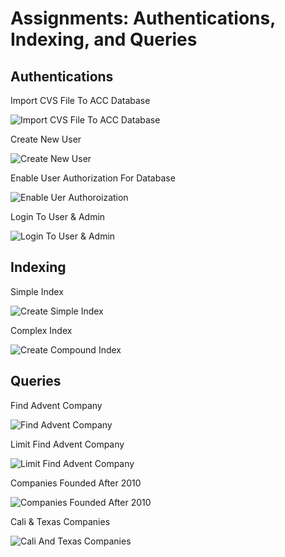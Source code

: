 # Assignments: Authentications, Indexing, and Queries

## Authentications
Import CVS File To ACC Database

![Import CVS File To ACC Database](https://github.com/DanielleMonroeNY/SNHUWork/blob/CS340-Client-Server-Development/ImportCVSFileToACCDatabase.png)

Create New User

![Create New User](https://github.com/DanielleMonroeNY/SNHUWork/blob/CS340-Client-Server-Development/CreateNewUser.png)

Enable User Authorization For Database

![Enable Uer Authoroization](https://github.com/DanielleMonroeNY/SNHUWork/blob/CS340-Client-Server-Development/EnableUserAuthForDatabase.png)

Login To User & Admin

![Login To User & Admin](https://github.com/DanielleMonroeNY/SNHUWork/blob/CS340-Client-Server-Development/LoginToUser%3AAdminShells.png)

## Indexing
Simple Index

![Create Simple Index](https://github.com/DanielleMonroeNY/SNHUWork/blob/CS340-Client-Server-Development/CreateSimpleIndex.png)

Complex Index

![Create Compound Index](https://github.com/DanielleMonroeNY/SNHUWork/blob/CS340-Client-Server-Development/CreateCompondIndex.png)

## Queries
Find Advent Company

![Find Advent Company](https://github.com/DanielleMonroeNY/SNHUWork/blob/CS340-Client-Server-Development/FindAdventCompany.png)

Limit Find Advent Company

![Limit Find Advent Company](https://github.com/DanielleMonroeNY/SNHUWork/blob/CS340-Client-Server-Development/LimitFindAdventCompany.png)

Companies Founded After 2010

![Companies Founded After 2010](https://github.com/DanielleMonroeNY/SNHUWork/blob/CS340-Client-Server-Development/CompaniesFoundedAfter2010.png)

Cali & Texas Companies

![Cali And Texas Companies](https://github.com/DanielleMonroeNY/SNHUWork/blob/CS340-Client-Server-Development/Query-Cali%20%26%20Texas%20Companies.png)
